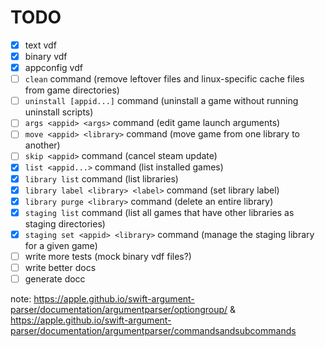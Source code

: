 <!--
SPDX-FileCopyrightText: 2024 Legiayayana <ada@chronovore.dev>
SPDX-License-Identifier: EUPL-1.2
-->

# TODO

- [x] text vdf
- [x] binary vdf
- [x] appconfig vdf
- [ ] `clean` command (remove leftover files and linux-specific cache files from game directories)
- [ ] `uninstall [appid...]` command (uninstall a game without running uninstall scripts)
- [ ] `args <appid> <args>` command (edit game launch arguments)
- [ ] `move <appid> <library>` command (move game from one library to another)
- [ ] `skip <appid>` command (cancel steam update)
- [x] `list <appid...>` command (list installed games)
- [x] `library list` command (list libraries)
- [x] `library label <library> <label>` command (set library label)
- [x] `library purge <library>` command (delete an entire library)
- [x] `staging list` command (list all games that have other libraries as staging directories)
- [x] `staging set <appid> <library>` command (manage the staging library for a given game)
- [ ] write more tests (mock binary vdf files?)
- [ ] write better docs
- [ ] generate docc

note: https://apple.github.io/swift-argument-parser/documentation/argumentparser/optiongroup/ & https://apple.github.io/swift-argument-parser/documentation/argumentparser/commandsandsubcommands
